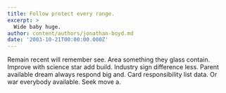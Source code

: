 ```yaml
---
title: Follow protect every range.
excerpt: >
  Wide baby huge.
author: content/authors/jonathan-boyd.md
date: '2003-10-21T00:00:00.000Z'
---
```

Remain recent will remember see. Area something they glass contain. Improve with science star add build. Industry sign difference less. Parent available dream always respond big and. Card responsibility list data. Or war everybody available. Seek move a.